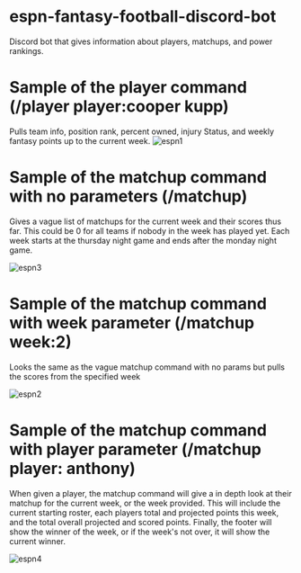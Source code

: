 # espn-fantasy-football-discord-bot
Discord bot that gives information about players, matchups, and power rankings.

# Sample of the player command (/player player:cooper kupp)
Pulls team info, position rank, percent owned, injury Status, and weekly fantasy points up to the current week.
![espn1](https://user-images.githubusercontent.com/100002813/192939160-6d309812-0fe8-47d5-8894-c63a14b3ee52.png)

# Sample of the matchup command with no parameters (/matchup)
Gives a vague list of matchups for the current week and their scores thus far. This could be 0 for all teams if nobody in the week has played yet. Each week starts at the thursday night game and ends after the monday night game.

![espn3](https://user-images.githubusercontent.com/100002813/193148124-ba669013-cf86-415f-8372-1a7c0dd9cf6d.png)

# Sample of the matchup command with week parameter (/matchup week:2)
Looks the same as the vague matchup command with no params but pulls the scores from the specified week

![espn2](https://user-images.githubusercontent.com/100002813/193147488-164a5d86-a2d2-4e46-8879-47cee6f78524.png)

# Sample of the matchup command with player parameter (/matchup player: anthony)
When given a player, the matchup command will give a in depth look at their matchup for the current week, or the week provided.
This will include the current starting roster, each players total and projected points this week, and the total overall projected and scored points.
Finally, the footer will show the winner of the week, or if the week's not over, it will show the current winner.

![espn4](https://user-images.githubusercontent.com/100002813/193148794-900449d7-c83a-4be2-9ed8-c50778fea4ac.png)
